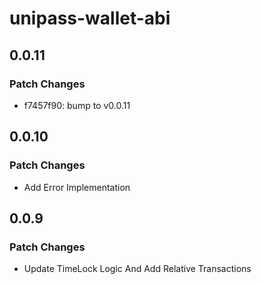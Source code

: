 # unipass-wallet-abi

## 0.0.11

### Patch Changes

- f7457f90: bump to v0.0.11

## 0.0.10

### Patch Changes

- Add Error Implementation

## 0.0.9

### Patch Changes

- Update TimeLock Logic And Add Relative Transactions
